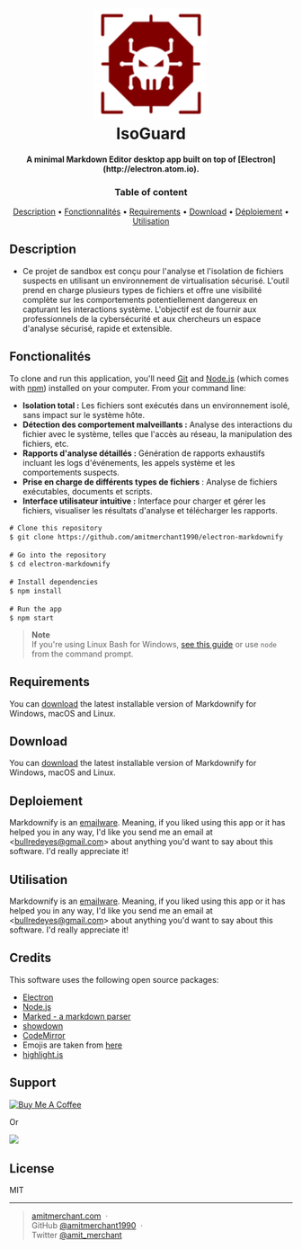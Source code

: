 <h1 align="center">
  <img src="assets/logo.png" alt="Logo de la Sandbox" width="200">
  <br>
  IsoGuard
</h1>

<h4 align="center">A minimal Markdown Editor desktop app built on top of [Electron](http://electron.atom.io). </h4>

<h3 align="center"> Table of content</h4>

<p align="center">
    <a href="#description">Description</a> •
    <a href="#fonctionnalités">Fonctionnalités</a> •
    <a href="#requirements">Requirements</a> •
    <a href="#download">Download</a> •
    <a href="#déploiement">Déploiement</a> •
    <a href="#utilisation">Utilisation</a>
</p>



## Description

*   Ce projet de sandbox est conçu pour l'analyse et l'isolation de fichiers suspects en utilisant un environnement de virtualisation sécurisé. L'outil prend en charge plusieurs types de fichiers et offre une visibilité complète sur les comportements potentiellement dangereux en capturant les interactions système. L'objectif est de fournir aux professionnels de la cybersécurité et aux chercheurs un espace d'analyse sécurisé, rapide et extensible.

## Fonctionalités

To clone and run this application, you'll need [Git](https://git-scm.com) and [Node.js](https://nodejs.org/en/download/) (which comes with [npm](http://npmjs.com)) installed on your computer. From your command line:

*   **Isolation total :** Les fichiers sont exécutés dans un environnement isolé, sans impact sur le système hôte.
*   **Détection des comportement malveillants :**  Analyse des interactions du fichier avec le système, telles que l'accès au réseau, la manipulation des fichiers, etc.
*   **Rapports d'analyse détaillés :** Génération de rapports exhaustifs incluant les logs d'événements, les appels système et les comportements suspects.
* **Prise en charge de différents types de fichiers** : Analyse de fichiers exécutables, documents et scripts.
*   **Interface utilisateur intuitive :** Interface pour charger et gérer les fichiers, visualiser les résultats d'analyse et télécharger les rapports.

```
# Clone this repository
$ git clone https://github.com/amitmerchant1990/electron-markdownify

# Go into the repository
$ cd electron-markdownify

# Install dependencies
$ npm install

# Run the app
$ npm start
```

> **Note**  
> If you're using Linux Bash for Windows, [see this guide](https://www.howtogeek.com/261575/how-to-run-graphical-linux-desktop-applications-from-windows-10s-bash-shell/) or use `node` from the command prompt.

## Requirements

You can [download](https://github.com/amitmerchant1990/electron-markdownify/releases/tag/v1.2.0) the latest installable version of Markdownify for Windows, macOS and Linux.

## Download

You can [download](https://github.com/amitmerchant1990/electron-markdownify/releases/tag/v1.2.0) the latest installable version of Markdownify for Windows, macOS and Linux.

## Deploiement

Markdownify is an [emailware](https://en.wiktionary.org/wiki/emailware). Meaning, if you liked using this app or it has helped you in any way, I'd like you send me an email at \<bullredeyes@gmail.com> about anything you'd want to say about this software. I'd really appreciate it!

## Utilisation

Markdownify is an [emailware](https://en.wiktionary.org/wiki/emailware). Meaning, if you liked using this app or it has helped you in any way, I'd like you send me an email at \<bullredeyes@gmail.com> about anything you'd want to say about this software. I'd really appreciate it!

## Credits

This software uses the following open source packages:

*   [Electron](http://electron.atom.io/)
*   [Node.js](https://nodejs.org/)
*   [Marked - a markdown parser](https://github.com/chjj/marked)
*   [showdown](http://showdownjs.github.io/showdown/)
*   [CodeMirror](http://codemirror.net/)
*   Emojis are taken from [here](https://github.com/arvida/emoji-cheat-sheet.com)
*   [highlight.js](https://highlightjs.org/)

## Support

[![Buy Me A Coffee](https://www.buymeacoffee.com/assets/img/custom_images/purple_img.png)](https://buymeacoffee.com/amitmerchant)

Or

[![](https://c5.patreon.com/external/logo/become_a_patron_button@2x.png)](https://www.patreon.com/amitmerchant)

## License

MIT

---

> [amitmerchant.com](https://www.amitmerchant.com)  ·   
> GitHub [@amitmerchant1990](https://github.com/amitmerchant1990)  ·   
> Twitter [@amit\_merchant](https://twitter.com/amit_merchant)